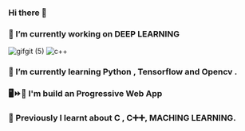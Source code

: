 ### Hi there 👋
### 🔭 I’m currently working on DEEP LEARNING
![gifgit (5)](https://user-images.githubusercontent.com/68476475/122043219-b9ef8e00-cdf8-11eb-8433-02005dbe7665.gif)
![c++](https://user-images.githubusercontent.com/68476475/114379340-52258880-9ba6-11eb-9ef5-5ce7152a1fb8.gif)





### 🌱 I’m currently learning Python , Tensorflow and Opencv . 
### 🖥️⏩📱 I'm build an Progressive Web App
### 📙 Previously I learnt about C , C➕➕, MACHING LEARNING.
<!-- 👯 I’m looking to collaborate on ...
- 🤔 I’m looking for help with ...
- 💬 Ask me about ...
- 📫 How to reach me: ...
- 😄 Pronouns: ...
- ⚡ Fun fact: ...
-->
